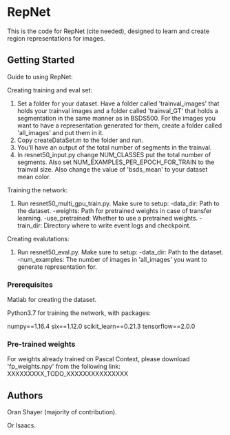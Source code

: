 # RepNet

This is the code for RepNet (cite needed), designed to learn and create region representations for images.

## Getting Started

Guide to using RepNet:

Creating training and eval set:
1. Set a folder for your dataset. Have a folder called 'trainval_images' that holds your trainval images and a folder called 'trainval_GT' that holds a segmentation in the same manner as in BSDS500. For the images you want to have a representation generated for them, create a folder called 'all_images' and put them in it.
2. Copy createDataSet.m to the folder and run.
3. You'll have an output of the total number of segments in the trainval.
4. In resnet50_input.py change NUM_CLASSES put the total number of segments. Also set NUM_EXAMPLES_PER_EPOCH_FOR_TRAIN to the trainval size. Also change the value of 'bsds_mean' to your dataset mean color.

Training the network:
1. Run resnet50_multi_gpu_train.py.
Make sure to setup:
-data_dir: Path to the dataset.
-weights: Path for pretrained weights in case of transfer learning.
-use_pretrained: Whether to use a pretrained weights.
-train_dir: Directory where to write event logs and checkpoint.

Creating evalutations:
1. Run resnet50_eval.py.
Make sure to setup:
-data_dir: Path to the dataset.
-num_examples: The number of images in 'all_images' you want to generate representation for.

### Prerequisites

Matlab for creating the dataset.

Python3.7 for training the network, with packages:

numpy==1.16.4
six==1.12.0
scikit_learn==0.21.3
tensorflow==2.0.0

### Pre-trained weights

For weights already trained on Pascal Context, please download 'fp_weights.npy' from the following link: XXXXXXXXX_TODO_XXXXXXXXXXXXXXX

## Authors

Oran Shayer (majority of contribution).

Or Isaacs.


